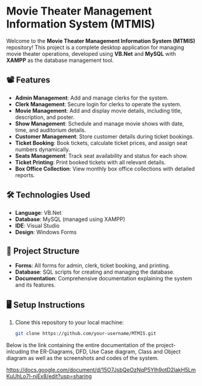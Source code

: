 # Movie Theater Management Information System (MTMIS)

Welcome to the **Movie Theater Management Information System (MTMIS)** repository! This project is a complete desktop application for managing movie theater operations, developed using **VB.Net** and **MySQL** with **XAMPP** as the database management tool.

## 📽️ Features

- **Admin Management**: Add and manage clerks for the system.
- **Clerk Management**: Secure login for clerks to operate the system.
- **Movie Management**: Add and display movie details, including title, description, and poster.
- **Show Management**: Schedule and manage movie shows with date, time, and auditorium details.
- **Customer Management**: Store customer details during ticket bookings.
- **Ticket Booking**: Book tickets, calculate ticket prices, and assign seat numbers dynamically.
- **Seats Management**: Track seat availability and status for each show.
- **Ticket Printing**: Print booked tickets with all relevant details.
- **Box Office Collection**: View monthly box office collections with detailed reports.

## 🛠️ Technologies Used

- **Language**: VB.Net
- **Database**: MySQL (managed using XAMPP)
- **IDE**: Visual Studio
- **Design**: Windows Forms

## 📂 Project Structure

- **Forms**: All forms for admin, clerk, ticket booking, and printing.
- **Database**: SQL scripts for creating and managing the database.
- **Documentation**: Comprehensive documentation explaining the system and its features.

## 🖥️ Setup Instructions

1. Clone this repository to your local machine:
   ```bash
   git clone https://github.com/your-username/MTMIS.git

Below is the link containing the entire documentation of the project- inlcuding the ER-Diagrams, DFD, Use Case diagram, Class and Object diagram as well as the screenshots and codes of the system. 

https://docs.google.com/document/d/15O7JsbQeOzNqP5YIh9otD2lakH5LmKuUhLo7l-njEx8/edit?usp=sharing
